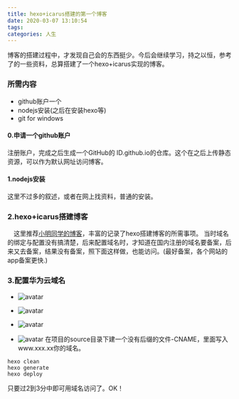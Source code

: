 ```yaml
---
title: hexo+icarus搭建的第一个博客
date: 2020-03-07 13:10:54
tags:
categories: 人生
---
```

博客的搭建过程中，才发现自己会的东西挺少。今后会继续学习，持之以恒，参考了的一些资料，总算搭建了一个hexo+icarus实现的博客。
<!--more-->
### 所需内容 ###
* github账户一个
* nodejs安装(之后在安装hexo等)
* git for windows
#### 0.申请一个github账户
注册账户，完成之后生成一个GitHub的 ID.github.io的仓库。这个在之后上传静态资源，可以作为默认网址访问博客。
#### 1.nodejs安装 
这里不过多的叙述，或者在网上找资料，普通的安装。
### 2.hexo+icarus搭建博客
&emsp;这里推荐[小明同学的博客](https://www.cnblogs.com/liuxianan/p/build-blog-website-by-hexo-github.html)，丰富的记录了hexo搭建博客的所需事项。
当时域名的绑定与配置没有搞清楚，后来配置域名时，才知道在国内注册的域名要备案，后来又去备案，结果没有备案，照下面这样做，也能访问。(最好备案，各个网站的app备案更快.)
### 3.配置华为云域名 ###
* ![avatar](http://img.yangjiapo.cn/1.jpg)

* ![avatar](http://img.yangjiapo.cn/2.jpg)

* ![avatar](http://img.yangjiapo.cn/3.jpg)

* ![avatar](http://img.yangjiapo.cn/4.jpg)
在项目的source目录下建一个没有后缀的文件-CNAME，里面写入www.xxx.xx你的域名。
```
hexo clean
hexo generate
hexo deploy
```
只要过2到3分中即可用域名访问了。OK！